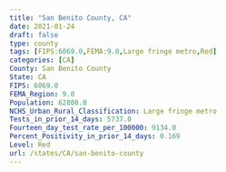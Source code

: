 ```yaml
---
title: "San Benito County, CA"
date: 2021-01-24
draft: false
type: county
tags: [FIPS:6069.0,FEMA:9.0,Large fringe metro,Red]
categories: [CA]
County: San Benito County
State: CA
FIPS: 6069.0
FEMA_Region: 9.0
Population: 62808.0
NCHS_Urban_Rural_Classification: Large fringe metro
Tests_in_prior_14_days: 5737.0
Fourteen_day_test_rate_per_100000: 9134.0
Percent_Positivity_in_prior_14_days: 0.169
Level: Red
url: /states/CA/san-benito-county
---
```




